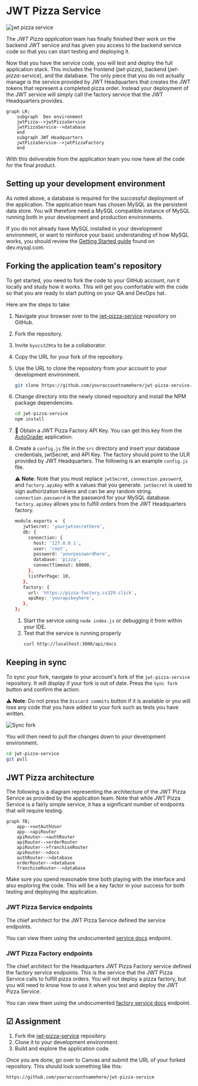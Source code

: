# JWT Pizza Service

![jwt pizza service](jwtPizzaServicePhone.png)

The _JWT Pizza application_ team has finally finished their work on the backend JWT service and has given you access to the backend service code so that you can start testing and deploying it.

Now that you have the service code, you will test and deploy the full application stack. This includes the frontend (_jwt-pizza_), backend (_jwt-pizza-service_), and the database. The only piece that you do not actually manage is the service provided by JWT Headquarters that creates the JWT tokens that represent a completed pizza order. Instead your deployment of the JWT service will simply call the factory service that the JWT Headquarters provides.

```mermaid
graph LR;
    subgraph  Dev environment
    jwtPizza-->jwtPizzaService
    jwtPizzaService-->database
    end
    subgraph JWT Headquarters
    jwtPizzaService-->jwtPizzaFactory
    end
```

With this deliverable from the application team you now have all the code for the final product.

## Setting up your development environment

As noted above, a database is required for the successful deployment of the application. The application team has chosen MySQL as the persistent data store. You will therefore need a MySQL compatible instance of MySQL running both in your development and production environments.

If you do not already have MySQL installed in your development environment, or want to reinforce your basic understanding of how MySQL works, you should review the [Getting Started guide](https://dev.mysql.com/doc/mysql-getting-started/en/) found on dev.mysql.com.

## Forking the application team's repository

To get started, you need to fork the code to your GitHub account, run it locally and study how it works. This will get you comfortable with the code so that you are ready to start putting on your QA and DevOps hat.

Here are the steps to take:

1. Navigate your browser over to the [jwt-pizza-service](https://github.com/devops329/jwt-pizza-service) repository on GitHub.
1. Fork the repository.
1. Invite `byucs329ta` to be a collaborator.
1. Copy the URL for your fork of the repository.
1. Use the URL to clone the repository from your account to your development environment.
   ```sh
   git clone https://github.com/youraccountnamehere/jwt-pizza-service.git
   ```
1. Change directory into the newly cloned repository and install the NPM package dependencies.
   ```sh
   cd jwt-pizza-service
   npm install
   ```
1. 🚧 Obtain a JWT Pizza Factory API Key. You can get this key from the [AutoGrader](https://autograder.cs329.click) application.
1. Create a `config.js` file in the `src` directory and insert your database credentials, jwtSecret, and API Key. The factory should point to the ULR provided by JWT Headquarters. The following is an example `config.js` file.

   ⚠️ **Note**: Note that you must replace `jwtSecret`, `connection.password`, and `factory.apiKey` with a values that you generate. `jwtSecret` is used to sign authorization tokens and can be any random string. `connection.password` is the password for your MySQL database. `factory.apiKey` allows you to fulfill orders from the JWT Headquarters factory.

   ```sh
   module.exports =  {
      jwtSecret: 'yourjwtsecrethere',
      db: {
        connection: {
          host: '127.0.0.1',
          user: 'root',
          password: 'yourpasswordhere',
          database: 'pizza',
          connectTimeout: 60000,
        },
        listPerPage: 10,
      },
      factory: {
        url: 'https://pizza-factory.cs329.click',
        apiKey: 'yourapikeyhere',
      },
   };
   ```

   1. Start the service using `node index.js` or debugging it from within your IDE.
   1. Test that the service is running properly
      ```sh
      curl http://localhost:3000/api/docs
      ```

## Keeping in sync

To sync your fork, navigate to your account's fork of the `jwt-pizza-service` repository. It will display if your fork is out of date. Press the `Sync fork` button and confirm the action.

⚠️ **Note**: Do not press the `Discard commits` button if it is available or you will lose any code that you have added to your fork such as tests you have written.

![Sync fork](syncFork.png)

You will then need to pull the changes down to your development environment.

```sh
cd jwt-pizza-service
git pull
```

## JWT Pizza architecture

The following is a diagram representing the architecture of the JWT Pizza Service as provided by the application team. Note that while JWT Pizza Service is a fairly simple service, it has a significant number of endpoints that will require testing.

```mermaid
graph TB;
    app-->setAuthUser
    app-->apiRouter
    apiRouter-->authRouter
    apiRouter-->orderRouter
    apiRouter-->franchiseRouter
    apiRouter-->docs
    authRouter-->database
    orderRouter-->database
    franchiseRouter-->database

```

Make sure you spend reasonable time both playing with the interface and also exploring the code. This will be a key factor in your success for both testing and deploying the application.

### JWT Pizza Service endpoints

The chief architect for the JWT Pizza Service defined the service endpoints.

You can view them using the undocumented [service docs](https://pizza.cs329.click/docs) endpoint.

### JWT Pizza Factory endpoints

The chief architect for the Headquarters JWT Pizza Factory service defined the factory service endpoints. This is the service that the JWT Pizza Service calls to fulfill pizza orders. You will not deploy a pizza factory, but you will need to know how to use it when you test and deploy the JWT Pizza Service.

You can view them using the undocumented [factory service docs](https://pizza.cs329.click/docs/factory) endpoint.

## ☑ Assignment

1. Fork the [jwt-pizza-service](https://github.com/devops329/jwt-pizza-service) repository.
1. Clone it to your development environment.
1. Build and explore the application code.

Once you are done, go over to Canvas and submit the URL of your forked repository. This should look something like this:

```
https://github.com/youraccountnamehere/jwt-pizza-service
```
